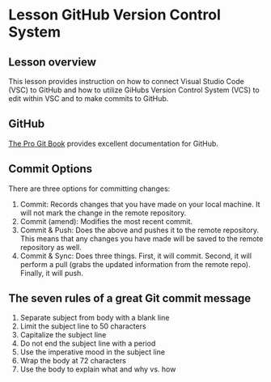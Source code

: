 # Lesson GitHub Version Control System

## Lesson overview

This lesson provides instruction on how to connect Visual Studio Code (VSC) to GitHub and how to utilize GiHubs Version Control System (VCS) to edit within VSC and to make commits to GitHub.

## GitHub

[The Pro Git Book](https://git-scm.com/book/en/v2 "The entire Pro Git book, written by Scott Chacon and Ben Straub and published by Apress") provides excellent documentation for GitHub.

## Commit Options

There are three options for committing changes:

1. Commit: Records changes that you have made on your local machine. It will not mark the change in the remote repository.
2. Commit (amend): Modifies the most recent commit.
3. Commit & Push: Does the above and pushes it to the remote repository. This means that any changes you have made will be saved to the remote repository as well.
4. Commit & Sync: Does three things. First, it will commit. Second, it will perform a pull (grabs the updated information from the remote repo). Finally, it will push.

## The seven rules of a great Git commit message

1. Separate subject from body with a blank line
2. Limit the subject line to 50 characters
3. Capitalize the subject line
4. Do not end the subject line with a period
5. Use the imperative mood in the subject line
6. Wrap the body at 72 characters
7. Use the body to explain what and why vs. how
